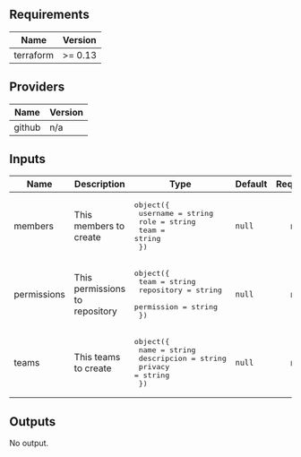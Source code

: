 ## Requirements

| Name | Version |
|------|---------|
| terraform | >= 0.13 |

## Providers

| Name | Version |
|------|---------|
| github | n/a |

## Inputs

| Name | Description | Type | Default | Required |
|------|-------------|------|---------|:--------:|
| members | This members to create | <pre>object({<br>    username    = string<br>    role = string<br>    team = string<br>  })</pre> | `null` | no |
| permissions | This permissions to repository | <pre>object({<br>    team    = string<br>    repository = string<br>    permission = string<br>  })</pre> | `null` | no |
| teams | This teams to create | <pre>object({<br>    name        = string<br>    descripcion = string<br>    privacy = string<br>  })</pre> | `null` | no |

## Outputs

No output.
